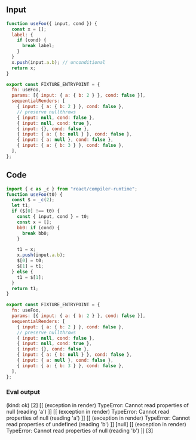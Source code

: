 
## Input

```javascript
function useFoo({ input, cond }) {
  const x = [];
  label: {
    if (cond) {
      break label;
    }
  }
  x.push(input.a.b); // unconditional
  return x;
}

export const FIXTURE_ENTRYPOINT = {
  fn: useFoo,
  params: [{ input: { a: { b: 2 } }, cond: false }],
  sequentialRenders: [
    { input: { a: { b: 2 } }, cond: false },
    // preserve nullthrows
    { input: null, cond: false },
    { input: null, cond: true },
    { input: {}, cond: false },
    { input: { a: { b: null } }, cond: false },
    { input: { a: null }, cond: false },
    { input: { a: { b: 3 } }, cond: false },
  ],
};

```

## Code

```javascript
import { c as _c } from "react/compiler-runtime";
function useFoo(t0) {
  const $ = _c(2);
  let t1;
  if ($[0] !== t0) {
    const { input, cond } = t0;
    const x = [];
    bb0: if (cond) {
      break bb0;
    }

    t1 = x;
    x.push(input.a.b);
    $[0] = t0;
    $[1] = t1;
  } else {
    t1 = $[1];
  }
  return t1;
}

export const FIXTURE_ENTRYPOINT = {
  fn: useFoo,
  params: [{ input: { a: { b: 2 } }, cond: false }],
  sequentialRenders: [
    { input: { a: { b: 2 } }, cond: false },
    // preserve nullthrows
    { input: null, cond: false },
    { input: null, cond: true },
    { input: {}, cond: false },
    { input: { a: { b: null } }, cond: false },
    { input: { a: null }, cond: false },
    { input: { a: { b: 3 } }, cond: false },
  ],
};

```
      
### Eval output
(kind: ok) [2]
[[ (exception in render) TypeError: Cannot read properties of null (reading 'a') ]]
[[ (exception in render) TypeError: Cannot read properties of null (reading 'a') ]]
[[ (exception in render) TypeError: Cannot read properties of undefined (reading 'b') ]]
[null]
[[ (exception in render) TypeError: Cannot read properties of null (reading 'b') ]]
[3]